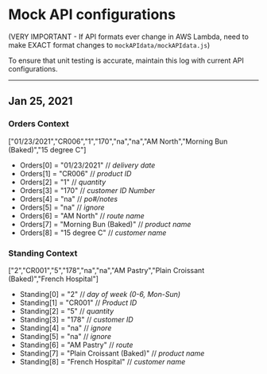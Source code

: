 # Mock API configurations

(VERY IMPORTANT - If API formats ever change in AWS Lambda, need to make EXACT format changes to `mockAPIdata/mockAPIdata.js`)

To ensure that unit testing is accurate, maintain this log with current API configurations.

---------

## Jan 25, 2021

### Orders Context
["01/23/2021","CR006","1","170","na","na","AM North","Morning Bun (Baked)","15 degree C"]

- Orders[0] = "01/23/2021" // *delivery date*
- Orders[1] = "CR006" // *product ID*
- Orders[2] = "1" // *quantity*
- Orders[3] = "170" // *customer ID Number*
- Orders[4] = "na" // *po#/notes*
- Orders[5] = "na" // *ignore*
- Orders[6] = "AM North" // *route name*
- Orders[7] = "Morning Bun (Baked)" // *product name*
- Orders[8] = "15 degree C" // *customer name*

### Standing Context
["2","CR001","5","178","na","na","AM Pastry","Plain Croissant (Baked)","French Hospital"]

- Standing[0] = "2" // *day of week (0-6, Mon-Sun)*
- Standing[1] = "CR001" // *Product ID*
- Standing[2] = "5" // *quantity*
- Standing[3] = "178" // *customer ID*
- Standing[4] = "na" // *ignore*
- Standing[5] = "na" // *ignore*
- Standing[6] = "AM Pastry" // *route*
- Standing[7] = "Plain Croissant (Baked)" // *product name*
- Standing[8] = "French Hospital" // *customer name*


